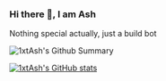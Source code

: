 ### Hi there 👋, I am Ash

Nothing special actually, just a build bot

![1xtAsh's Github Summary](https://github-profile-summary-cards.vercel.app/api/cards/profile-details?username=1xtAsh&theme=tokyonight)

[![1xtAsh's GitHub stats](https://github-readme-stats.vercel.app/api?username=1xtAsh&show_icons=true&theme=tokyonight)](https://github.com/anuraghazra/github-readme-stats)
